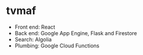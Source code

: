 tvmaf
=====

- Front end: React
- Back end: Google App Engine, Flask and Firestore
- Search: Algolia
- Plumbing: Google Cloud Functions